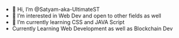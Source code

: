 - 👋 Hi, I’m @Satyam-aka-UltimateST
- 👀 I’m interested in Web Dev and open to other fields as well
- 🌱 I’m currently learning CSS and JAVA Script
- Currently Learning Web Development as well as Blockchain Dev


<!---
Satyam-aka-UltimateST/Satyam-aka-UltimateST is a ✨ special ✨ repository because its `README.md` (this file) appears on your GitHub profile.
You can click the Preview link to take a look at your changes.
--->
